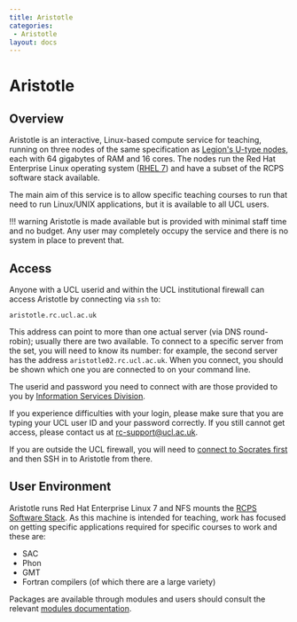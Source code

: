 ```yaml
---
title: Aristotle
categories:
 - Aristotle
layout: docs
---
```


# Aristotle

## Overview

Aristotle is an interactive, Linux-based compute service for
teaching, running on three nodes of the same specification as
[Legion's U-type nodes](../Clusters/Legion.md#Hardware), each with 64 gigabytes
of RAM and 16 cores. The nodes run the Red Hat Enterprise Linux operating system
([RHEL 7](https://en.wikipedia.org/wiki/Red_Hat_Enterprise_Linux))
and have a subset of the RCPS software stack available.

The main aim of this service is to allow specific teaching courses to run
that need to run Linux/UNIX applications, but it is available to all UCL users.

!!! warning
    Aristotle is made available but is provided with minimal staff time and no budget.
    Any user may completely occupy the service and there is no system in place to prevent that.

## Access

Anyone with a UCL userid and within the UCL institutional firewall can
access Aristotle by connecting via `ssh` to:

```
aristotle.rc.ucl.ac.uk
```

This address can point to more than one actual server (via DNS
round-robin); usually there are two available. To connect to a specific
server from the set, you will need to know its number: for example, the
second server has the address `aristotle02.rc.ucl.ac.uk`. When you
connect, you should be shown which one you are connected to on your
command line.

The userid and password you need to connect with are those provided to
you by [Information Services Division](http://ucl.ac.uk/isd).

If you experience difficulties with your login, please make sure that
you are typing your UCL user ID and your password correctly. If you
still cannot get access, please contact us at [rc-support@ucl.ac.uk](mailto:rc-support@ucl.ac.uk).

If you are outside the UCL firewall, you will need to [connect to Socrates first](../howto.md#logging-in-from-outside-the-ucl-firewall) and then SSH in to Aristotle from there.

## User Environment

Aristotle runs Red Hat Enterprise Linux 7 and NFS mounts the 
[RCPS Software Stack](../../Installed_Software_Lists/module-packages). As this machine is intended
for teaching, work has focused on getting specific applications required
for specific courses to work and these are:

  - SAC
  - Phon
  - GMT
  - Fortran compilers (of which there are a large variety)

Packages are available through modules and users should consult the
relevant [modules documentation](../Software_Guides/Other_Software.md).

